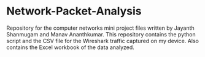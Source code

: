 # Network-Packet-Analysis
Repository for the computer networks mini project files written by Jayanth Shanmugam and Manav Ananthkumar.
This repository contains the python script and the CSV file for the Wireshark traffic captured on my device.
Also contains the Excel workbook of the data analyzed.

